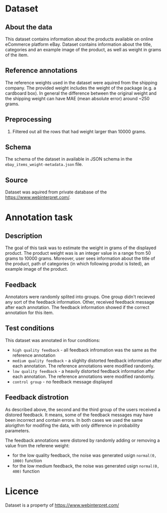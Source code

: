 # Dataset
## About the data
This dataset contains information about the products available on online eCommerce platform eBay.
Dataset contains information about the title, categories and an example image of the product, as well as weight in grams of the item.

## Reference annotations
The reference weights used in the dataset were aquired from the shipping company. The provided weight includes the weight of the package (e.g. a cardboard box). In general the difference between the original weight and the shipping weight can have MAE (mean absolute error) around ~250 grams.

## Preprocessing
1. Filtered out all the rows that had weight larger than 10000 grams.

## Schema
The schema of the dataset in available in JSON schema in the `ebay_items_weight-metadata.json` file.

## Source
Dataset was aquired from private database of the https://www.webinterpret.com/.

# Annotation task
## Description
The goal of this task was to estimate the weight in grams of the displayed product. The product weight was is an integer value in a range from 50 grams to 10000 grams. Moreover, user sees information about the title of the product, path of categories (in which following produt is listed), an example image of the product.

## Feedback
Annotators were randomly splited into groups. One group didn't recieved any sort of the feedback information.
Other, received feedback message after each annotation. The feedback information showed if the correct annotation for this item.

## Test conditions
This dataset was annotated in four conditions:
- `high quality feedback` - all feedback infromation was the same as the reference annotation
- `medium quality feedback` - a slighlty distorted feedback information after each annotation. The reference annotations were modified randomly.
- `low quality feedback` - a heavily distorted feedback information after each annotation. The reference annotations were modified randomly.
- `control group` - no feedback message displayed

## Feedback distrotion
As described above, the second and the third group of the users received a distored feedback. It means, some of the feedback messages may have been incorrect and contain errors. In both cases we used the same alorigthm for modifing the data, with only difference in probability parameters.

The feedback annotations were distored by randomly adding or removing a value from the referene weight:
- for the low quality feedback, the noise was generated usign `normal(0, 1000)` function
- for the low medium feedback, the noise was generated usign `normal(0, 400)` function

#  Licence
Dataset is a property of https://www.webinterpret.com/